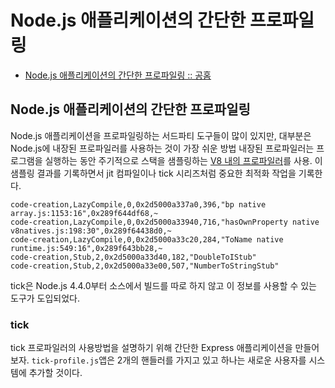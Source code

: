 # Node.js 애플리케이션의 간단한 프로파일링
- [Node.js 애플리케이션의 간단한 프로파일링 :: 공홈](https://nodejs.org/ko/docs/guides/simple-profiling/) 
  
## Node.js 애플리케이션의 간단한 프로파일링
Node.js 애플리케이션을 프로파일링하는 서드파티 도구들이 많이 있지만, 대부분은 Node.js에 내장된 프로파일러를 사용하는 것이 가장 쉬운 방법
내장된 프로파일러는 프로그램을 실행하는 동안 주기적으로 스택을 샘플링하는 [V8 내의 프로파일러](https://v8.dev/docs/profile)를 사용.
이 샘플링 결과를 기록하면서 jit 컴파일이나 tick 시리즈처럼 중요한 최적화 작업을 기록한다.

```
code-creation,LazyCompile,0,0x2d5000a337a0,396,"bp native array.js:1153:16",0x289f644df68,~
code-creation,LazyCompile,0,0x2d5000a33940,716,"hasOwnProperty native v8natives.js:198:30",0x289f64438d0,~
code-creation,LazyCompile,0,0x2d5000a33c20,284,"ToName native runtime.js:549:16",0x289f643bb28,~
code-creation,Stub,2,0x2d5000a33d40,182,"DoubleToIStub"
code-creation,Stub,2,0x2d5000a33e00,507,"NumberToStringStub"
```
tick은 Node.js 4.4.0부터 소스에서 빌드를 따로 하지 않고 이 정보를 사용할 수 있는 도구가 도입되었다. 

### tick
tick 프로파일러의 사용방법을 설명하기 위해 간단한 Express 애플리케이션을 만들어보자.
``` tick-profile.js ```앱은 2개의 핸들러를 가지고 있고 하나는 새로운 사용자를 시스템에 추가할 것이다.